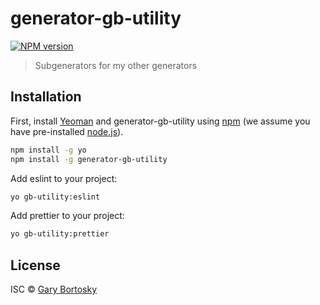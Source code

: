 # generator-gb-utility

[![NPM version][npm-image]][npm-url]

> Subgenerators for my other generators

## Installation

First, install [Yeoman](http://yeoman.io) and generator-gb-utility using [npm](https://www.npmjs.com/) (we assume you have pre-installed [node.js](https://nodejs.org/)).

```bash
npm install -g yo
npm install -g generator-gb-utility
```

Add eslint to your project:

```bash
yo gb-utility:eslint
```

Add prettier to your project:

```bash
yo gb-utility:prettier
```

## License

ISC © [Gary Bortosky]()

[npm-image]: https://badge.fury.io/js/generator-gb-utility.svg
[npm-url]: https://npmjs.org/package/generator-gb-utility
